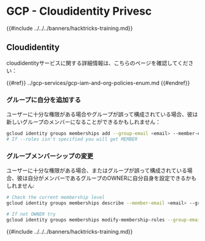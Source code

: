 # GCP - Cloudidentity Privesc

{{#include ../../../banners/hacktricks-training.md}}

## Cloudidentity

cloudidentityサービスに関する詳細情報は、こちらのページを確認してください：

{{#ref}}
../gcp-services/gcp-iam-and-org-policies-enum.md
{{#endref}}

### グループに自分を追加する

ユーザーに十分な権限がある場合やグループが誤って構成されている場合、彼は新しいグループのメンバーになることができるかもしれません：
```bash
gcloud identity groups memberships add --group-email <email> --member-email <email> [--roles OWNER]
# If --roles isn't specified you will get MEMBER
```
### グループメンバーシップの変更

ユーザーに十分な権限がある場合、またはグループが誤って構成されている場合、彼は自分がメンバーであるグループのOWNERに自分自身を設定できるかもしれません:
```bash
# Check the current membership level
gcloud identity groups memberships describe --member-email <email> --group-email <email>

# If not OWNER try
gcloud identity groups memberships modify-membership-roles --group-email <email> --member-email <email> --add-roles=OWNER
```
{{#include ../../../banners/hacktricks-training.md}}
